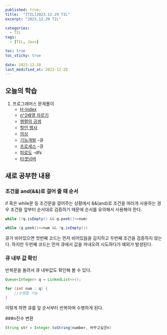```yaml
---
published: true;
title:  "[TIL]2023.12.29 TIL"
excerpt: "2023.12.29 TIL"

categories:
  - TIL
tags:
  - [TIL, Java]

toc: true
toc_sticky: true
 
date: 2023-12-28
last_modified_at: 2023-12-28
---
```

## 오늘의 학습
1. 프로그래머스 문제풀이
    - [H-Index](https://school.programmers.co.kr/learn/courses/30/lessons/42747)
    - [n^2배열 자르기](https://school.programmers.co.kr/learn/courses/30/lessons/87390)
    - [행렬의 곱셈](https://school.programmers.co.kr/learn/courses/30/lessons/12949)
    - [할인 행사](https://school.programmers.co.kr/learn/courses/30/lessons/131127)
    - [의상](https://school.programmers.co.kr/learn/courses/30/lessons/42578)
    - [기능개발](https://school.programmers.co.kr/learn/courses/30/lessons/42586) -큐
    - [프로세스](https://school.programmers.co.kr/learn/courses/30/lessons/42587) -큐
    - [피로도](https://school.programmers.co.kr/learn/courses/30/lessons/87946) -dfs
    - [타겟넘버](https://school.programmers.co.kr/learn/courses/30/lessons/43165)
    



## 새로 공부한 내용
### 조건을 and(&&)로 걸어 줄 때 순서
if 혹은 while문 등 조건문을 걸어주는 상황에서 &&(and)로 조건을 여러개 사용하는 경우 조건을 앞부터 순서대로 검증하기 때문에 순서를 유의해서 사용해야 한다.
```java
while (!q.isEmpty() && q.peek()<=num)

while (q.peek()<=num && !q.isEmpty())
```
큐가 비어있으면 첫번째 코드는 먼저 비어있음을 감지하고 두번째 조건을 검증하지 않는다. 하지만 두번째 코드는 먼저 큐에서 값을 꺼내오려 시도하다가 예외가 발생된다.

### 큐 내부 값 확인
반복문을 돌려서 큐 내부값도 확인해 볼 수 있다.
```java
Queue<Integer> q = LinkedList<>();

for (int num : q) {
    //수행할 기능
}
```
이렇게 하면 큐를 앞 순서부터 반복하며 수행하게 된다.

###n진수 변환
```java
String str = Integer.toString(number, 바꾸고싶은n)
```